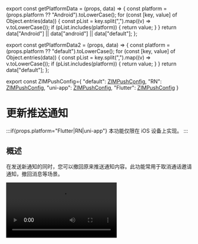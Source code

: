 export const getPlatformData = (props, data) => {
    const platform = (props.platform ?? "Android").toLowerCase();
    for (const [key, value] of Object.entries(data)) {
        const pList = key.split(",").map((v) => v.toLowerCase());
        if (pList.includes(platform)) {
            return value;
        }
    }
    return data["Android"] || data["android"] || data["default"];
};

export const getPlatformData2 = (props, data) => {
    const platform = (props.platform ?? "default").toLowerCase();
    for (const [key, value] of Object.entries(data)) {
        const pList = key.split(",").map((v) => v.toLowerCase());
        if (pList.includes(platform)) {
            return value;
        }
    }
    return data["default"];
};

export const ZIMPushConfig={
    "default": <a href="https://doc-zh.zego.im/article/api?doc=zim_API~objective-c_ios~class~ZIMPushConfig" target="_blank">ZIMPushConfig</a>,
    "RN": <a href="https://doc-zh.zego.im/article/api?doc=zim_API~javascript_react-native~interface~ZIMPushConfig" target="_blank">ZIMPushConfig</a>,
    "uni-app": <a href="https://doc-zh.zego.im/article/api?doc=zim_API~javascript_uni-app~interface~ZIMPushConfig" target="_blank">ZIMPushConfig</a>,
    "Flutter": <a href="https://pub.dev/documentation/zego_zim/latest/zego_zim/ZIMPushConfig-class.html" target="_blank">ZIMPushConfig</a>
}

# 更新推送通知

:::if{props.platform="Flutter|RN|uni-app"}
<Note title="说明">本功能仅限在 iOS 设备上实现。</Note>
:::

## 概述

在发送新通知的同时，您可以撤回原来推送通知内容。此功能常用于取消通话邀请通知，撤回消息等场景。

<Video src="https://doc-media.zego.im/sdk-doc/doc/video/ZIM/update_push.mp4"/>

## 实现原理
ZPNs 支持通过发送 APNs 推送时携带 `"mutable-content":1` 字段，以便您的 APP 拦截该推送消息，修改其内容再展示，详情请参考 [Apple Developer 官网文档对 mutable-content 的描述](https://developer.apple.com/documentation/usernotifications/setting_up_a_remote_notification_server/generating_a_remote_notification#2943360)。

## 配置 resourceID

联系 ZEGO 技术支持配置携带 `"mutable-content":1` 的 resourceID。

## 发送端

通过携带 {getPlatformData2(props, ZIMPushConfig)} 的接口发送离线推送时，请将上述 `resourceID` 填入其中。

以发起呼叫邀请为例：

:::if{props.platform=undefined}
```objc
ZIMCallInviteConfig *config = [[ZIMCallInviteConfig alloc] init];
config.timeout = 60;
config.mode = ZIMCallInvitationModeGeneral;
ZIMPushConfig *pushConfig = [[ZIMPushConfig alloc] init];
pushConfig.resourcesID = KeyCenter.resourceID;
pushConfig.title = [ZGZIMManager shared].myUserID;
pushConfig.content = @"邀请你语音通话";

// payload 携带一个自定的唯一标识符
pushConfig.payload =  @"{\"customId\":\"1\"}";
config.pushConfig = pushConfig;
// 发起呼叫邀请
[[ZGZIMManager shared] callInviteWithInvitees:self.selectMemberList config:config callback:^(NSString * _Nonnull callID, ZIMCallInvitationSentInfo * _Nonnull info, ZIMError * _Nonnull errorInfo) {}];
```
:::
:::if{props.platform="Flutter"}
```dart
ZIMCallInviteConfig config = ZIMCallInviteConfig();
config.timeout = 60;
config.mode = ZIMCallInvitationMode.general;
ZIMPushConfig pushConfig = ZIMPushConfig();
pushConfig.resourcesID = "携带 mutable-content 的 resourceID";
// payload 携带一个自定的唯一标识符
pushConfig.payload =  "{\"customId\":\"1\"}";
ZIM.getInstance()?.callInvite(["userID1","userID2"], config);
```
:::
:::if{props.platform="RN|uni-app"}
```typescript
const invitees = ['xxxx'];  // 被邀请人ID列表
const config: ZIMCallInviteConfig = {
    mode: 0, 
    timeout: 60 ,//邀请超时时间，单位为秒，范围1-600
    extendedData: '',   
    pushConfig: {
        title: 'push title',
        content: 'push content',
        payload: '{\"customId\":\"1\"}',// payload 携带一个自定的唯一标识符
        resourcesID: "携带 mutable-content 的 resourceID"
}}; 
zim.callInvite(invitees, config)
    .then((res: ZIMCallInvitationSentResult) => {
        const callID = res.callID;
        // 操作成功
        // 此处的 callID 是用户发起呼叫后，SDK 内部生成的 ID，用于唯一标识一次呼叫邀请；之后发起人取消呼叫、被邀请人接受/拒绝呼叫，都会使用此 callID
    })
    .catch((err: ZIMError) => {
        // 操作失败
    })
```
:::

## 接收端

<Steps>
<Step title="配置 Capability">
打开 Xcode，在 TARGETS 下选择目标，根据路径 Signing & Capabilities > Capabilities，开启 **Push Notification**（用于离线推送通知）。
</Step>
<Step title="设置 Notification Service Extension">
<Steps>
<Step title="添加 Notification Service Extension 到 Targets">
    1. 点击 “File > New > Target...”

        <Frame width="512" height="auto" caption=""><img src="https://doc-media.zego.im/sdk-doc/Pics/ZIM/ZPNS/pic_5.jpeg" /></Frame>

    2. 在弹窗中，选择 “iOS > Notification Service Extension”。
    
        <Frame width="512" height="auto" caption=""><img src="https://doc-media.zego.im/sdk-doc/Pics/ZIM/ZPNS/pic_6.jpeg" /></Frame>

    3. 为该 Extension 输入 Product Name 等信息。

        <Frame width="512" height="auto" caption=""><img src="https://doc-media.zego.im/sdk-doc/Pics/ZIM/ZPNS/pic_7.jpeg" /></Frame>

    创建 Extension 后，会在项目工程中生成 "xxxExtension" 文件夹（xxx 为新增 Extension 时输入的 Product Name），您需要用到其中的 NotificationService 类文件。

</Step>
<Step title="为上述新增的 Extension 配置 Capability">
    在 TARGETS 下选择 Extension 目标，然后选择 “Signing & Capabilities > Capabilities > Push Notification”，即可开启离线推送通知。

    <Frame width="512" height="auto" caption=""><img src="https://doc-media.zego.im/sdk-doc/Pics/ZIM/ZPNS/pic_9.jpeg" /></Frame>
</Step>
<Step title="调整上述新增的 Extension 支持的最低版本为 iOS 11.0 或以上">
    如果使用的设备 iOS 版本低于此处的版本，Extension 不会在此设备生效。

    <Frame width="512" height="auto" caption=""><img src="https://doc-media.zego.im/sdk-doc/Pics/ZIM/ZPNS/pic_10.jpeg" /></Frame>
</Step>
</Steps>
</Step>
<Step title="编写替换通知的逻辑">
在 "xxxExtension" 文件夹（xxx 为新增 Extension 时输入的 Product Name）中的 NotificationService.m 文件中编写替换通知的业务逻辑，示例代码如下所示：

```objc
//  NotificationService.m
//  NotificationService

#import "NotificationService.h"
#import <Intents/Intents.h>

@interface NotificationService ()

@property (nonatomic, strong) void (^contentHandler)(UNNotificationContent *contentToDeliver);
@property (nonatomic, strong) UNMutableNotificationContent *bestAttemptContent;

@end

@implementation NotificationService


// 开启推送拦截后,收到携带 "mutable-content":1 的推送通知时，会触发该方法。
- (void)didReceiveNotificationRequest:(UNNotificationRequest *)request withContentHandler:(void (^)(UNNotificationContent * _Nonnull))contentHandler {
    self.contentHandler = contentHandler;
    self.bestAttemptContent = [request.content mutableCopy];
    // 标题
    NSString *title = self.bestAttemptContent.title;
    // 副标题
    NSString *subtitle = self.bestAttemptContent.subtitle;
    // 内容
    NSString *body = self.bestAttemptContent.body;

    // 取出发送推送消息附带的 payload 字符串
    NSString *payload = [self.bestAttemptContent.userInfo objectForKey:@"payload"];

    if(payload == nil){
        self.contentHandler(self.bestAttemptContent);
        return;
    }
    
    
    // 解析 json 字符串,并转为 NSDictionary
    NSData *jsonData = [payload dataUsingEncoding:NSUTF8StringEncoding];
    NSError *error = nil;
    NSDictionary *payload_json_map = [NSJSONSerialization JSONObjectWithData:jsonData options:kNilOptions error:&error];
    if (error) {
        self.contentHandler(self.bestAttemptContent);
        return;
    }
    
    // 取出 payload 携带的唯一标识符
    NSString *customId = [payload_json_map objectForKey:@"customId"];

    if(customId != nil){
        [UNUserNotificationCenter.currentNotificationCenter getDeliveredNotificationsWithCompletionHandler:^(NSArray<UNNotification *> * _Nonnull notifications) {
            NSString *target_id = nil;

            // 遍历已存在的通知，找到唯一标识符一致的通知后，删除
            for (int index = 0; index < notifications.count; index ++) {
                if([[notifications[index].request.content.userInfo objectForKey:@"customId"] isEqual: customId]){
                    target_id = notifications[index].request.identifier;
                    break;
                }
            }
            if(target_id != nil){
                [UNUserNotificationCenter.currentNotificationCenter removeDeliveredNotificationsWithIdentifiers:@[target_id]];
            }
            contentHandler(self.bestAttemptContent);
        }];
    }else{
        contentHandler(self.bestAttemptContent);
    }
    
}

@end
```
</Step>
</Steps>
